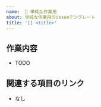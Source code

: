 ```yaml
---
name:  📄 単純な作業用
about: 単純な作業用のissueテンプレート
title: '[] <title>'
---
```


<!-- 単純な作業用のissueテンプレート -->
## 作業内容
* TODO

## 関連する項目のリンク
* なし

